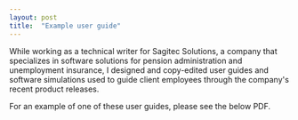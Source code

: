 ```yaml
---
layout: post
title:  "Example user guide"
---
```

While working as a technical writer for Sagitec Solutions, a company that specializes in software solutions for pension administration and unemployment insurance, I designed and copy-edited user guides and software simulations used to guide client employees through the company's recent product releases.

For an example of one of these user guides, please see the below PDF.

<object data="/samples/software-101-abbreviated-user-guide.pdf" width="1000" height="1000" type='application/pdf'/>